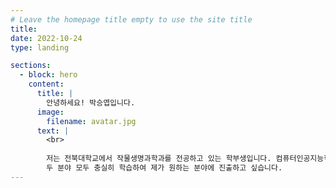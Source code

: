 ```yaml
---
# Leave the homepage title empty to use the site title
title: 
date: 2022-10-24
type: landing

sections:
  - block: hero
    content:
      title: |
        안녕하세요! 박승엽입니다.
      image:
        filename: avatar.jpg
      text: |
        <br>
        
        저는 전북대학교에서 작물생명과학과를 전공하고 있는 학부생입니다. 컴퓨터인공지능학부도 복수전공하고 있습니다.
        두 분야 모두 충실히 학습하여 제가 원하는 분야에 진출하고 싶습니다.
---
```

